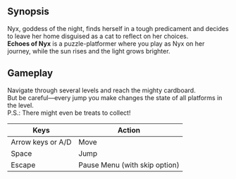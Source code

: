 ## Synopsis
Nyx, goddess of the night, finds herself in a tough predicament and decides to leave her home disguised as a cat to reflect on her choices.  
**Echoes of Nyx** is a puzzle-platformer where you play as Nyx on her journey, while the sun rises and the light grows brighter.

## Gameplay
Navigate through several levels and reach the mighty cardboard.  
But be careful—every jump you make changes the state of all platforms in the level.  
P.S.: There might even be treats to collect!

| Keys               | Action                          |
|--------------------|---------------------------------|
| Arrow keys or A/D  | Move                            |
| Space              | Jump                            |
| Escape             | Pause Menu (with skip option)   |